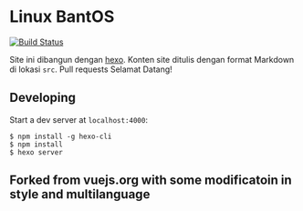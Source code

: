 # Linux BantOS

[![Build Status](https://api.travis-ci.org/bairahmat/site.svg?branch=master)](https://travis-ci.org/bairahmat)

Site ini dibangun dengan [hexo](http://hexo.io/). Konten site ditulis dengan format Markdown di lokasi `src`. Pull requests Selamat Datang!

## Developing

Start a dev server at `localhost:4000`:

```
$ npm install -g hexo-cli
$ npm install
$ hexo server
```
## Forked from vuejs.org with some modificatoin in style and multilanguage
